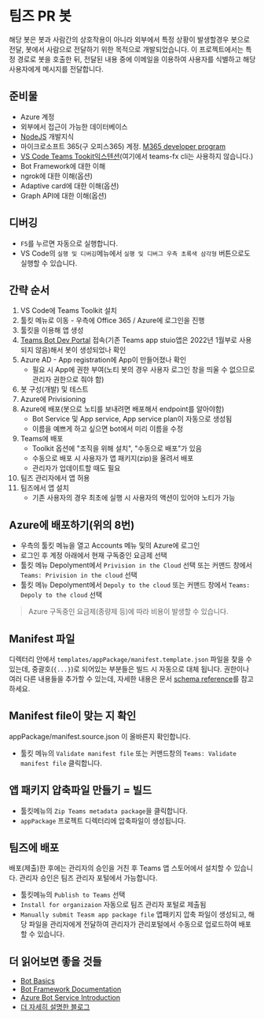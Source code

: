# 팀즈 PR 봇

해당 봇은 봇과 사람간의 상호작용이 아니라 외부에서 특정 상황이 발생할경우 봇으로 전달, 봇에서 사람으로 전달하기 위한 목적으로 개발되었습니다. 이 프로젝트에서는 특정 경로로 봇을 호출한 뒤, 전달된 내용 중에 이메일을 이용하여 사용자를 식별하고 해당 사용자에게 메시지를 전달합니다.

## 준비물
- Azure 계정
- 외부에서 접근이 가능한 데이터베이스
- [NodeJS](https://nodejs.org/en/) 개발지식
- 마이크로소프트 365(구 오피스365) 계정. [M365 developer program](https://developer.microsoft.com/en-us/microsoft-365/dev-program)
- [VS Code Teams Tookit익스텐션](https://aka.ms/teams-toolkit)(여기에서 teams-fx cli는 사용하지 않습니다.)
- Bot Framework에 대한 이해
- ngrok에 대한 이해(옵션)
- Adaptive card에 대한 이해(옵션)
- Graph API에 대한 이해(옵션)

## 디버깅
- `F5`를 누르면 자동으로 실행합니다.
- VS Code의 `실행 및 디버깅`메뉴에서 `실행 및 디버그 우측 초록색 삼각형` 버튼으로도 실행할 수 있습니다.


## 간략 순서
1. VS Code에 Teams Toolkit 설치
2. 툴킷 메뉴로 이동 - 우측에 Office 365 / Azure에 로그인을 진행
3. 툴킷을 이용해 앱 생성
4. [Teams Bot Dev Portal](https://dev.teams.microsoft.com/bots) 접속(기존 Teams app stuio앱은 2022년 1월부로 사용되지 않음)해서 봇이 생성되었나 확인
5. Azure AD - App registration에 App이 만들어졌나 확인
    - 필요 시 App에 권한 부여(노티 봇의 경우 사용자 로그인 창을 띄울 수 없으므로 관리자 권한으로 줘야 함)
6. 봇 구성(개발) 및 테스트
7. Azure에 Privisioning
8. Azure에 배포(봇으로 노티를 보내려면 배포해서 endpoint를 알아야함)
    - Bot Service 및 App service, App service plan이 자동으로 생성됨
    - 이름을 예쁘게 하고 싶으면 bot에서 미리 이름을 수정
9. Teams에 배포
    - Toolkit 옵션에 "조직을 위해 설치", "수동으로 배포"가 있음
    - 수동으로 배포 시 사용자가 앱 패키지(zip)을 올려서 배포
    - 관리자가 업데이트할 때도 필요
10. 팀즈 관리자에서 앱 허용
11. 팀즈에서 앱 설치
    - 기존 사용자의 경우 최초에 실행 시 사용자의 액션이 있어야 노티가 가능

## Azure에 배포하기(위의 8번)

- 우측의 툴킷 메뉴을 열고 Accounts 메뉴 및의 Azure에 로그인
- 로그인 후 계정 아래에서 현재 구독중인 요금제 선택
- 툴킷 메뉴 Depolyment에서 `Privision in the Cloud` 선택 또는 커맨드 창에서 `Teams: Privision in the cloud` 선택
- 툴킷 메뉴 Depolyment에서 `Depoly to the cloud` 또는 커맨드 창에서 `Teams: Depoly to the cloud` 선택

> Azure 구독중인 요금제(종량제 등)에 따라 비용이 발생할 수 있습니다.

## Manifest 파일

디렉터리 안에서 `templates/appPackage/manifest.template.json` 파일을 찾을 수 있는데, 중괄호(`{...}`)로 되어있는 부분들은 빌드 시 자동으로 대체 됩니다. 권한이나 여러 다른 내용들을 추가할 수 있는데, 자세한 내용은 문서 [schema reference](https://docs.microsoft.com/en-us/microsoftteams/platform/resources/schema/manifest-schema)를 참고하세요.


## Manifest file이 맞는 지 확인

appPackage/manifest.source.json 이 올바른지 확인합니다.

- 툴킷 메뉴의 `Validate manifest file` 또는 커맨드창의 `Teams: Validate manifest file` 클릭합니다.

## 앱 패키지 압축파일 만들기 = 빌드

- 툴킷메뉴의 `Zip Teams metadata package`을 클릭합니다.
- `appPackage` 프로젝트 디렉터리에 압축파일이 생성됩니다.

## 팀즈에 배포

배포(제출)한 후에는 관리자의 승인을 거친 후 Teams 앱 스토어에서 설치할 수 있습니다. 관리자 승인은 팀즈 관리자 포털에서 가능합니다.

- 툴킷메뉴의 `Publish to Teams` 선택
- `Install for organizaion` 자동으로 팀즈 관리자 포털로 제출됨
- `Manually submit Teasm app package file` 앱패키지 압축 파일이 생성되고, 해당 파일을 관리자에게 전달하여 관리자가 관리포털에서 수동으로 업로드하여 배포할 수 있습니다.

## 더 읽어보면 좋을 것들

- [Bot Basics](https://docs.microsoft.com/azure/bot-service/bot-builder-basics?view=azure-bot-service-4.0)
- [Bot Framework Documentation](https://docs.botframework.com/)
- [Azure Bot Service Introduction](https://docs.microsoft.com/azure/bot-service/bot-service-overview-introduction?view=azure-bot-service-4.0)
- [더 자세히 설명한 블로그](https://sviom.com)
